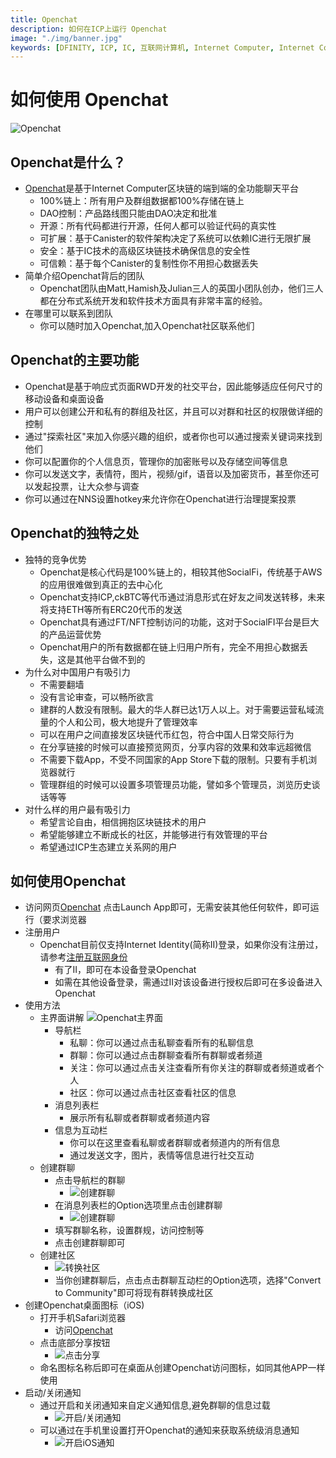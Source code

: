 ```yaml
---
title: Openchat
description: 如何在ICP上运行 Openchat
image: "./img/banner.jpg"
keywords: [DFINITY, ICP, IC, 互联网计算机, Internet Computer, Internet Computer Protocol, Web3, Crypto, Blockchain, 区块链, 加密货币, DApp, 去中心化, 去中心化应用, developer, startup, Openchat, SocialFi, chat, ckBTC, Discord, Slack, decentralized]
---
```


# 如何使用 Openchat

![Openchat](./img/banner.jpg)

## Openchat是什么？

+ [Openchat](https://oc.app/?ref=unz26-uyaaa-aaaaf-aaswq-cai)是基于Internet Computer区块链的端到端的全功能聊天平台
    + 100%链上：所有用户及群组数据都100%存储在链上
    + DAO控制：产品路线图只能由DAO决定和批准
    + 开源：所有代码都进行开源，任何人都可以验证代码的真实性
    + 可扩展：基于Canister的软件架构决定了系统可以依赖IC进行无限扩展
    + 安全：基于IC技术的高级区块链技术确保信息的安全性
    + 可信赖：基于每个Canister的复制性你不用担心数据丢失
+ 简单介绍Openchat背后的团队
  + Openchat团队由Matt,Hamish及Julian三人的英国小团队创办，他们三人都在分布式系统开发和软件技术方面具有非常丰富的经验。
+ 在哪里可以联系到团队
  + 你可以随时加入Openchat,加入Openchat社区联系他们


## Openchat的主要功能

- Openchat是基于响应式页面RWD开发的社交平台，因此能够适应任何尺寸的移动设备和桌面设备
- 用户可以创建公开和私有的群组及社区，并且可以对群和社区的权限做详细的控制
- 通过"探索社区"来加入你感兴趣的组织，或者你也可以通过搜索关键词来找到他们
- 你可以配置你的个人信息页，管理你的加密账号以及存储空间等信息
- 你可以发送文字，表情符，图片，视频/gif，语音以及加密货币，甚至你还可以发起投票，让大众参与调查
- 你可以通过在NNS设置hotkey来允许你在Openchat进行治理提案投票

## Openchat的独特之处

+ 独特的竞争优势
  + Openchat是核心代码是100%链上的，相较其他SocialFi，传统基于AWS的应用很难做到真正的去中心化
  + Openchat支持ICP,ckBTC等代币通过消息形式在好友之间发送转移，未来将支持ETH等所有ERC20代币的发送
  + Openchat具有通过FT/NFT控制访问的功能，这对于SocialFI平台是巨大的产品运营优势
  + Openchat用户的所有数据都在链上归用户所有，完全不用担心数据丢失，这是其他平台做不到的
+ 为什么对中国用户有吸引力
  + 不需要翻墙
  + 没有言论审查，可以畅所欲言
  + 建群的人数没有限制。最大的华人群已达1万人以上。对于需要运营私域流量的个人和公司，极大地提升了管理效率
  + 可以在用户之间直接发区块链代币红包，符合中国人日常交际行为
  + 在分享链接的时候可以直接预览网页，分享内容的效果和效率远超微信
  + 不需要下载App，不受不同国家的App Store下载的限制。只要有手机浏览器就行
  + 管理群组的时候可以设置多项管理员功能，譬如多个管理员，浏览历史谈话等等
+ 对什么样的用户最有吸引力
  + 希望言论自由，相信拥抱区块链技术的用户
  + 希望能够建立不断成长的社区，并能够进行有效管理的平台
  + 希望通过ICP生态建立关系网的用户

## 如何使用Openchat

+ 访问网页[Openchat](https://oc.app/?ref=unz26-uyaaa-aaaaf-aaswq-cai) 点击Launch App即可，无需安装其他任何软件，即可运行（要求浏览器
+ 注册用户
  + Openchat目前仅支持Internet Identity(简称II)登录，如果你没有注册过，请参考[注册互联网身份](https://ic123.xyz/docs/ic-web3/register-internet-identity)
    + 有了II，即可在本设备登录Openchat
    + 如需在其他设备登录，需通过II对该设备进行授权后即可在多设备进入Openchat
+ 使用方法
  + 主界面讲解
  ![Openchat主界面](./img/openchat-main.png)
    + 导航栏
      + 私聊：你可以通过点击私聊查看所有的私聊信息
      + 群聊：你可以通过点击群聊查看所有群聊或者频道
      + 关注：你可以通过点击关注查看所有你关注的群聊或者频道或者个人
      + 社区：你可以通过点击社区查看社区的信息
    + 消息列表栏
      + 展示所有私聊或者群聊或者频道内容
    + 信息为互动栏
      + 你可以在这里查看私聊或者群聊或者频道内的所有信息
      + 通过发送文字，图片，表情等信息进行社交互动
  + 创建群聊
    + 点击导航栏的群聊
      + ![创建群聊](./img/create-group.png)
    + 在消息列表栏的Option选项里点击创建群聊
      + ![创建群聊](./img/create-group-setting.png)
    + 填写群聊名称，设置群规，访问控制等
    + 点击创建群聊即可
  + 创建社区
    + ![转换社区](./img/convert-community.png)
    + 当你创建群聊后，点击点击群聊互动栏的Option选项，选择"Convert to Community"即可将现有群转换成社区
+ 创建Openchat桌面图标（iOS)
  + 打开手机Safari浏览器
    + 访问[Openchat](https://oc.app/)
  + 点击底部分享按钮
    + ![点击分享](./img/create-openchat-step.png)
  + 命名图标名称后即可在桌面从创建Openchat访问图标，如同其他APP一样使用
+ 启动/关闭通知
  + 通过开启和关闭通知来自定义通知信息,避免群聊的信息过载 
    + ![开启/关闭通知](./img/mute-notification.png)
  + 可以通过在手机里设置打开Openchat的通知来获取系统级消息通知
    + ![开启iOS通知](./img/open-openchat-ios-notification.png)

